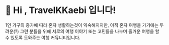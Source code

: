 # 🤚 Hi , TravelKKaebi 입니다!

1인 가구의 증가에 따라 혼자 생활하는것이 익숙해지지만, 아직 혼자 여행을 가기에는 두려운(?) 그런 분들을 위해 서로의 여행 이야기 또는 고민들을 나누며
즐거운 여행을 할 수 있도록 도와주는 여행 커뮤니티입니다.
